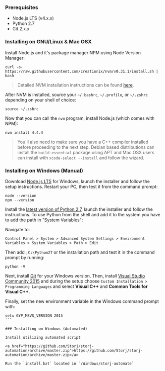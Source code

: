 ### Prerequisites

* Node.js LTS (v4.x.x)
* Python 2.7
* Git 2.x.x

### Installing on GNU/Linux & Mac OSX

Install Node.js and it's package manager NPM using Node Version Manager:

```
curl -o- https://raw.githubusercontent.com/creationix/nvm/v0.31.1/install.sh | bash
```

> Detailed NVM installation instructions can be found [here](https://github.com/creationix/nvm#install-script).

After NVM is installed, source your `~/.bashrc`, `~/.profile`, or `~/.zshrc`
depending on your shell of choice:

```
source ~/.zshrc
```

Now that you can call the `nvm` program, install Node.js (which comes with NPM):

```
nvm install 4.4.4
```

> You'll also need to make sure you have a C++ compiler installed before
> proceeding to the next step. Debian based distributions can install the
> `build-essential` package using APT and Mac OSX users can install with
> `xcode-select --install` and follow the wizard.

### Installing on Windows (Manual)

Download [Node.js LTS](https://nodejs.org/en/download/) for Windows, launch the
installer and follow the setup instructions. Restart your PC, then test it from
the command prompt:

```
node --version
npm --version
```

Install the [latest version of Python 2.7](https://www.python.org/ftp/python/2.7.11/python-2.7.11.amd64.msi),
launch the installer and follow the instructions. To use Python from the shell
and add it to the system you have to add the path in "System Variables":

Navigate to:

```
Control Panel > System > Advanced System Settings > Environment Variables > System Variables > Path > Edit
```

Then add `;C:\Python27` or the installation path and test it in the command
prompt by running:

```
python -V
```

Next, install [Git](https://git-for-windows.github.io/) for your Windows
version. Then, install [Visual Studio Community 2015](https://www.visualstudio.com/)
and during the setup choose `Custom Installation > Programming Languages` and
select **Visual C++** and **Common Tools for Visual C++**.

Finally, set the new environment variable in the Windows command prompt with:

````
setx GYP_MSVS_VERSION 2015
```

### Installing on Windows (Automated)

Install utilizing automated script

<a href="https://github.com/Storj/storj-automation/archive/master.zip">https://github.com/Storj/storj-automation/archive/master.zip</a>

Run the `install.bat` located in `/Windows/storj-automate`
